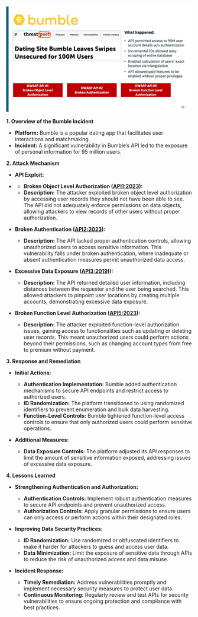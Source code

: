 ![](/API%20Security%20Fundamentals/images/3cc1f88-051e-72e-58a-fd335f677eb_Bumble.jpg)

**1. Overview of the Bumble Incident**

- **Platform:** Bumble is a popular dating app that facilitates user interactions and matchmaking.
- **Incident:** A significant vulnerability in Bumble’s API led to the exposure of personal information for 95 million users.

**2. Attack Mechanism**

- **API Exploit:**
-   - **Broken Object Level Authorization ([API1:2023](https://owasp.org/API-Security/editions/2023/en/0xa1-broken-object-level-authorization/)):**
    - **Description:** The attacker exploited broken object level authorization by accessing user records they should not have been able to see. The API did not adequately enforce permissions on data objects, allowing attackers to view records of other users without proper authorization.

  - **Broken Authentication ([API2:2023](https://owasp.org/API-Security/editions/2023/en/0xa2-broken-authentication/)):**
    - **Description:** The API lacked proper authentication controls, allowing unauthorized users to access sensitive information. This vulnerability falls under broken authentication, where inadequate or absent authentication measures permit unauthorized data access.

  - **Excessive Data Exposure ([API3:2019](https://owasp.org/API-Security/editions/2019/en/0xa3-excessive-data-exposure/))):**
    - **Description:** The API returned detailed user information, including distances between the requester and the user being searched. This allowed attackers to pinpoint user locations by creating multiple accounts, demonstrating excessive data exposure.

  - **Broken Function Level Authorization ([API5:2023](https://owasp.org/API-Security/editions/2023/en/0xa5-broken-function-level-authorization/)):**
    - **Description:** The attacker exploited function-level authorization issues, gaining access to functionalities such as updating or deleting user records. This meant unauthorized users could perform actions beyond their permissions, such as changing account types from free to premium without payment.

**3. Response and Remediation**

- **Initial Actions:**
  - **Authentication Implementation:** Bumble added authentication mechanisms to secure API endpoints and restrict access to authorized users.
  - **ID Randomization:** The platform transitioned to using randomized identifiers to prevent enumeration and bulk data harvesting.
  - **Function-Level Controls:** Bumble tightened function-level access controls to ensure that only authorized users could perform sensitive operations.

- **Additional Measures:**
  - **Data Exposure Controls:** The platform adjusted its API responses to limit the amount of sensitive information exposed, addressing issues of excessive data exposure.

**4. Lessons Learned**

- **Strengthening Authentication and Authorization:**
  - **Authentication Controls:** Implement robust authentication measures to secure API endpoints and prevent unauthorized access.
  - **Authorization Controls:** Apply granular permissions to ensure users can only access or perform actions within their designated roles.

- **Improving Data Security Practices:**
  - **ID Randomization:** Use randomized or obfuscated identifiers to make it harder for attackers to guess and access user data.
  - **Data Minimization:** Limit the exposure of sensitive data through APIs to reduce the risk of unauthorized access and data misuse.

- **Incident Response:**
  - **Timely Remediation:** Address vulnerabilities promptly and implement necessary security measures to protect user data.
  - **Continuous Monitoring:** Regularly review and test APIs for security vulnerabilities to ensure ongoing protection and compliance with best practices.